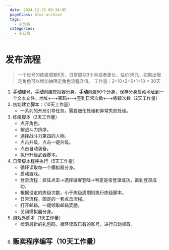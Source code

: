 ```yaml
---
  date: 2024-12-25 09:34:05
  pageClass: blue-archive
  tags:
    - 未分类
  categories:
    - 未归档
---
```


# 发布流程
> 一个账号的练级周期5天，日常周期3个月或者更长，估价35元，如果出限定角色可以增加抽限定角色流程升值。
> 工作量：2+10+2+5+1+10 = 30天

1. **手动**建号，**手动**创建模拟器分身，**手动**创建50个分身，保存分身启动地址到一个文本文件。地址+--+密码+--+签到日常次数+--+练级次数（2天工作量）
2. 初始建立脚本：（10天工作量）
	- 一系列的开局引导任务。需要细化处理和异常失败处理。 
3. 练级脚本（2天工作量）
	- 点开角色。
	- 按战斗力排序。
	- 选择战斗力第四的人物。
	- 点击升级，点击一键升级。
	- 点击自动装备。
	- 执行升级武器脚本。
4. 日常脚本程序执行（5天工作量）
	- 循环读取每一个模拟器分身。
	- 启动游戏。
	- 登录流程：疯狂点击->选择游客登陆->判定是否登录成功，直到登录成功。
	- 根据设定的练级次数，小于练级周期则执行练级脚本。
	- 日常流程，固定的一套点击流程。
	- 打开邮箱。一键领取邮箱奖励。
	- 关闭模拟器分身。
5. 游戏外脚本（1天工作量）
	- 检测最新的礼包码，循环读取已有的账号，进行自动领取。
6. 贩卖程序编写（10天工作量）
	- 